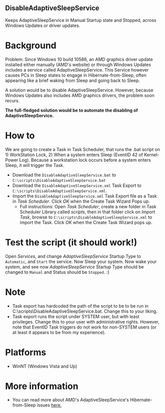 ## DisableAdaptiveSleepService
Keeps AdaptiveSleepService in Manual Startup state and Stopped, across Windows Updates or driver updates.

# Background
Problem: Since Windows 10 build 10586, an AMD graphics driver update installed either manually (AMD's website) or through Windows Updates includes a service called AdaptiveSleepService. This Service however causes PCs in Sleep states to engage in Hibernate-from-Sleep, often appearing like a brief waking from Sleep and going back to Sleep. 

A solution would be to disable AdaptiveSleepService. However, because Windows Updates also includes AMD graphics drivers, the problem soon recurs. 

<b>The full-fledged solution would be to automate the disabling of AdaptiveSleepService.</b>

# How to
We are going to create a Task in Task Scheduler, that runs the .bat script on 1) WorkStation Lock, 2) When a system enters Sleep (EventID 42 of Kernel-Power Log). Because a workstation lock occurs before a system enters Sleep, it will trigger the Task.
- Download the <code>DisableAdaptiveSleepService.bat</code> to <code>C:\scripts\DisableAdaptiveSleepService.bat</code>
- Download the <code>DisableAdaptiveSleepService.xml</code> Task Export to <code>C:\scripts\DisableAdaptiveSleepService.xml</code>.
- Import the <code>DisableAdaptiveSleepService.xml</code> Task Export file as a Task in <i>Task Scheduler</i>. Click <i>OK</i> when the Create Task Wizard Pops up.
  - Full instructions: Open <i>Task Scheduler</i>, create a new folder in Task Scheduler Library called <i>scripts</i>, then in that folder click on <i>Import Task</i>, browse to <code>C:\scripts\DisableAdaptiveSleepService.xml</code> to import the Task. Click <i>OK</i> when the Create Task Wizard pops up.

# Test the script (it should work!)
Open <i>Services</i>, and change <i>AdaptiveSleepService</i> Startup Type to <code>Automatic</code>, and <code>Start</code> the service. Now Sleep your system. Now wake your system, and see now <i>AdaptiveSleepService</i> Startup Type should be changed to <code>Manual</code> and Status should be <code>Stopped</code>. :)

# Note
- Task export has hardcoded the path of the script to be to be run in C:\scripts\DisableAdaptiveSleepService.bat. Change this to your liking.
- Task export runs the script under SYSTEM user, but with least privileges. Change this to your user with administrative rights. However, note that EventID Task triggers do not work for non-SYSTEM users (or at least it appears to be from my experience).

# Platforms
- WinNT (Windows Vista and Up)

# More information
- You can read more about AMD's AdaptiveSleepService's Hibernate-from-Sleep issues <a href="https://theohbrothers.com/solve-windows-10-waking-for-brief-moment-and-going-back-to-sleephibernation/" target="_blank">here.</a>
